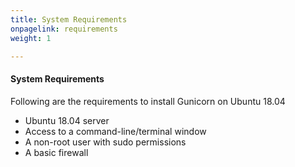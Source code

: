 ```yaml
---
title: System Requirements
onpagelink: requirements
weight: 1

---
```


#### **System Requirements**

Following are the requirements to install Gunicorn on Ubuntu 18.04

- Ubuntu 18.04 server
- Access to a command-line/terminal window
- A non-root user with sudo permissions
- A basic firewall
 